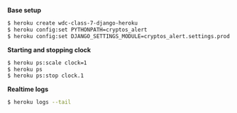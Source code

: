 **Base setup**

```bash
$ heroku create wdc-class-7-django-heroku
$ heroku config:set PYTHONPATH=cryptos_alert
$ heroku config:set DJANGO_SETTINGS_MODULE=cryptos_alert.settings.prod
```

**Starting and stopping clock**

```bash
$ heroku ps:scale clock=1
$ heroku ps
$ heroku ps:stop clock.1
```

**Realtime logs**

```bash
$ heroku logs --tail
```
